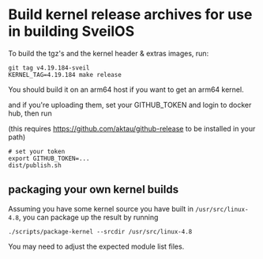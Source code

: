 # Build kernel release archives for use in building SveilOS

To build the tgz's and the kernel header & extras images, run:

```
git tag v4.19.184-sveil
KERNEL_TAG=4.19.184 make release
```

You should build it on an arm64 host if you want to get an arm64 kernel.

and if you're uploading them, set your GITHUB_TOKEN and login to docker hub, then run

(this requires https://github.com/aktau/github-release to be installed in your path)

```
# set your token
export GITHUB_TOKEN=...
dist/publish.sh
```

## packaging your own kernel builds

Assuming you have some kernel source you have built in `/usr/src/linux-4.8`, you can
package up the result by running 

```
./scripts/package-kernel --srcdir /usr/src/linux-4.8
```

You may need to adjust the expected module list files.